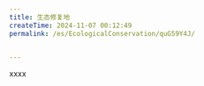 ```yaml
---
title: 生态修复地
createTime: 2024-11-07 00:12:49
permalink: /es/EcologicalConservation/quG59Y4J/


---
```


xxxx